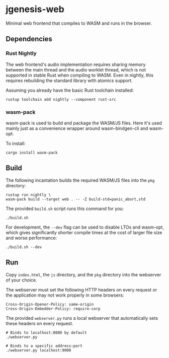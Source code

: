 # jgenesis-web

Minimal web frontend that compiles to WASM and runs in the browser.

## Dependencies

### Rust Nightly

The web frontend's audio implementation requires sharing memory between the main thread and the
audio worklet thread, which is not supported in stable Rust when compiling to WASM. Even in nightly,
this requires rebuilding the standard library with atomics support.

Assuming you already have the basic Rust toolchain installed:
```
rustup toolchain add nightly --component rust-src
```

### wasm-pack

wasm-pack is used to build and package the WASM/JS files. Here it's used mainly just as a convenience
wrapper around wasm-bindgen-cli and wasm-opt.

To install:
```
cargo install wasm-pack
```

## Build

The following incantation builds the required WASM/JS files into the `pkg` directory:

```
rustup run nightly \
wasm-pack build --target web . -- -Z build-std=panic_abort,std
```

The provided `build.sh` script runs this command for you:
```
./build.sh
```

For development, the `--dev` flag can be used to disable LTOs and wasm-opt, which gives
significantly shorter compile times at the cost of larger file size and worse performance:
```
./build.sh --dev
```

## Run

Copy `index.html`, the `js` directory, and the `pkg` directory into the webserver of your choice.

The webserver must set the following HTTP headers on every request or the application may not work
properly in some browsers:
```
Cross-Origin-Opener-Policy: same-origin
Cross-Origin-Embedder-Policy: require-corp
```

The provided `webserver.py` runs a local webserver that automatically sets these headers on every request.

```
# Binds to localhost:8080 by default
./webserver.py
```
```
# Binds to a specific address:port
./webserver.py localhost:9000
```
